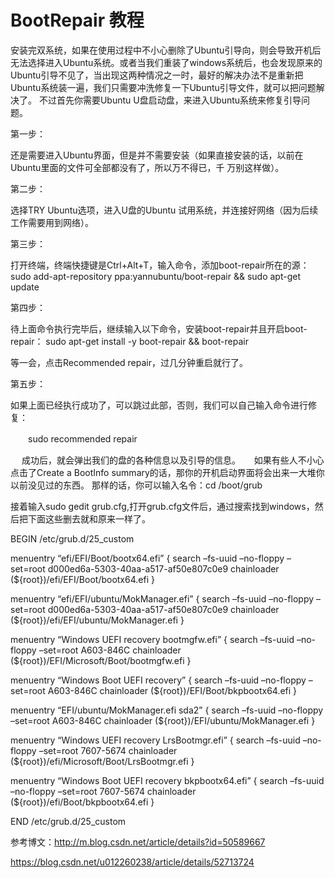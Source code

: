 # BootRepair 教程

安装完双系统，如果在使用过程中不小心删除了Ubuntu引导向，则会导致开机后无法选择进入Ubuntu系统。或者当我们重装了windows系统后，也会发现原来的Ubuntu引导不见了，当出现这两种情况之一时，最好的解决办法不是重新把Ubuntu系统装一遍，我们只需要冲洗修复一下Ubuntu引导文件，就可以把问题解决了。 
不过首先你需要Ubuntu U盘启动盘，来进入Ubuntu系统来修复引导问题。

第一步：

还是需要进入Ubuntu界面，但是并不需要安装（如果直接安装的话，以前在Ubuntu里面的文件可全部都没有了，所以万不得已，千 
万别这样做）。

第二步：

选择TRY Ubuntu选项，进入U盘的Ubuntu 试用系统，并连接好网络（因为后续工作需要用到网络）。

第三步： 

打开终端，终端快捷键是Ctrl+Alt+T，输入命令，添加boot-repair所在的源： 
sudo add-apt-repository ppa:yannubuntu/boot-repair && sudo apt-get update

第四步：

待上面命令执行完毕后，继续输入以下命令，安装boot-repair并且开启boot-repair： 
sudo apt-get install -y boot-repair && boot-repair

等一会，点击Recommended repair，过几分钟重启就行了。

第五步：

如果上面已经执行成功了，可以跳过此部，否则，我们可以自己输入命令进行修复：

　　sudo recommended repair

　 成功后，就会弹出我们的盘的各种信息以及引导的信息。 
　 如果有些人不小心点击了Create a BootInfo summary的话，那你的开机启动界面将会出来一大堆你以前没见过的东西。 
那样的话，你可以输入名令：cd /boot/grub

接着输入sudo gedit grub.cfg,打开grub.cfg文件后，通过搜索找到windows，然后把下面这些删去就和原来一样了。

BEGIN /etc/grub.d/25_custom

menuentry “efi/EFI/Boot/bootx64.efi” { 
search –fs-uuid –no-floppy –set=root d000ed6a-5303-40aa-a517-af50e807c0e9 
chainloader (${root})/efi/EFI/Boot/bootx64.efi 
}

menuentry “efi/EFI/ubuntu/MokManager.efi” { 
search –fs-uuid –no-floppy –set=root d000ed6a-5303-40aa-a517-af50e807c0e9 
chainloader (${root})/efi/EFI/ubuntu/MokManager.efi 
}

menuentry “Windows UEFI recovery bootmgfw.efi” { 
search –fs-uuid –no-floppy –set=root A603-846C 
chainloader (${root})/EFI/Microsoft/Boot/bootmgfw.efi 
}

menuentry “Windows Boot UEFI recovery” { 
search –fs-uuid –no-floppy –set=root A603-846C 
chainloader (${root})/EFI/Boot/bkpbootx64.efi 
}

menuentry “EFI/ubuntu/MokManager.efi sda2” { 
search –fs-uuid –no-floppy –set=root A603-846C 
chainloader (${root})/EFI/ubuntu/MokManager.efi 
}

menuentry “Windows UEFI recovery LrsBootmgr.efi” { 
search –fs-uuid –no-floppy –set=root 7607-5674 
chainloader (${root})/efi/Microsoft/Boot/LrsBootmgr.efi 
}

menuentry “Windows Boot UEFI recovery bkpbootx64.efi” { 
search –fs-uuid –no-floppy –set=root 7607-5674 
chainloader (${root})/efi/Boot/bkpbootx64.efi 
}

END /etc/grub.d/25_custom

参考博文：http://m.blog.csdn.net/article/details?id=50589667

https://blog.csdn.net/u012260238/article/details/52713724
         
         
